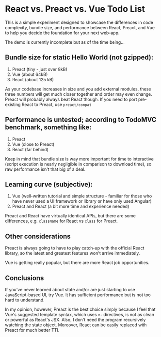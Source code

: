 # React vs. Preact vs. Vue Todo List

This is a simple experiment designed to showcase the differences in code complexity, bundle size, and performance between React, Preact, and Vue to help you decide the foundation for your next web-app.

The demo is currently incomplete but as of the time being...

## Bundle size for static Hello World (not gzipped):

1. Preact (tiny - just over 8kB)
2. Vue (about 64kB)
3. React (about 125 kB)

As your codebase increases in size and you add external modules, these three numbers will get much closer together and order may even change. Preact will probably always beat React though. If you need to port pre-existing React to Preact, use `preact/compat`

## Performance is untested; according to TodoMVC benchmark, something like:

1. Preact
2. Vue (close to Preact)
3. React (far behind)

Keep in mind that bundle size is way more important for time to interactive (script execution is nearly negligible in comparison to download time), so raw performance isn't that big of a deal.

## Learning curve (subjective):

1. Vue (well-written tutorial and simple structure - familiar for those who have never used a UI framework or library or have only used Angular)
2. Preact and React (a bit more time and experience needed)

Preact and React have virtually identical APIs, but there are some differences, e.g. `className` for React vs `class` for Preact.

## Other considerations

Preact is always going to have to play catch-up with the official React library, so the latest and greatest features won't arrive immediately.

Vue is getting really popular, but there are more React job opportunities.

## Conclusions

If you've never learned about state and/or are just starting to use JavaScript-based UI, try Vue. It has sufficient performance but is not too hard to understand. 

In my opinion, however, Preact is the best choice simply because I feel that Vue's suggested template syntax, which uses `v-` directives, is not as clean or powerful as React's JSX. Also, I don't need the program recursively watching the state object. Moreover, React can be easily replaced with Preact for much better TTI.